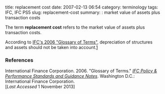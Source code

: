 title: replacement cost
date: 2007-02-13 06:54
category: terminology
tags: IFC, IFC PS5
slug: replacement-cost
summary: : market value of assets plus transaction costs

<!--
icon: file-code-o
summary: 
-->
The term **replacement cost** refers to the market value of assets plus transaction costs.

According to [IFC's 2006 "Glossary of Terms"](http://www.ifc.org/wps/wcm/connect/9a9464804885598c8364d36a6515bb18/Glossary%2Bof%2BTerms.pdf?MOD=AJPERES&attachment=true&id=1322803900995), depreciation of structures and assets should not be taken into account.[1](http://www.ifc.org/wps/wcm/connect/9a9464804885598c8364d36a6515bb18/Glossary%2Bof%2BTerms.pdf?MOD=AJPERES&attachment=true&id=1322803900995 "International Finance Corporation. 2006.")

### References

<ref>International Finance Corporation. 2006. "Glossary of Terms." *[IFC Policy & Performance Standards and Guidance Notes](http://www.ifc.org/wps/wcm/connect/9a9464804885598c8364d36a6515bb18/Glossary%2Bof%2BTerms.pdf?MOD=AJPERES&attachment=true&id=1322803900995)*. Washington D.C.: International Finance Corporation.
<br /> [*Last Accessed* 1 November 2013]</ref>

